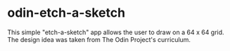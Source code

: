 # odin-etch-a-sketch

This simple "etch-a-sketch" app allows the user to draw on a 64 x 64 grid. The design idea was taken from The Odin Project's curriculum. 